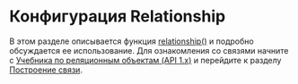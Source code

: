 # Конфигурация Relationship

В этом разделе описывается функция [relationship()](https://docs.sqlalchemy.org/en/14/orm/relationship\_api.html#sqlalchemy.orm.relationship) и подробно обсуждается ее использование. Для ознакомления со связями начните с [Учебника по реляционным объектам (API 1.x)](../uchebnoe-posobie-po-relyacionnym-obektam-1.x-api/) и перейдите к разделу [Построение связи](../uchebnoe-posobie-po-relyacionnym-obektam-1.x-api/tutorial-chast-3-relationship-join.md#postroenie-svyazei-relationship).
